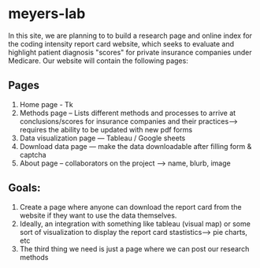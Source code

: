 # meyers-lab

In this site, we are planning to to build a research page and online index for the coding intensity report card website, which seeks to evaluate and highlight  patient diagnosis "scores" for private insurance companies under Medicare. Our website will contain the following pages:

## Pages
1. Home page - Tk
2. Methods page – Lists different methods and processes to arrive at conclusions/scores for insurance companies and their practices--> requires the ability to be updated with new pdf forms
3. Data visualization page — Tableau / Google sheets
4. Download data page — make the data downloadable after filling form & captcha
5. About page – collaborators on the project --> name, blurb, image


## Goals: 
1. Create a page where anyone can download the report card from the website if they want to 
use the data themselves.
2. Ideally, an integration with something like tableau (visual map) or some sort of visualization to display the report card stastistics--> pie charts, etc
3. The third thing we need is just a page where we can post our research methods

